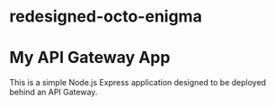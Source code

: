 # redesigned-octo-enigma
# My API Gateway App

This is a simple Node.js Express application designed to be deployed behind an API Gateway.
